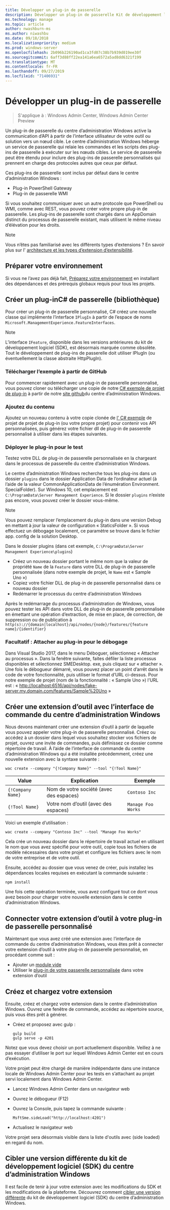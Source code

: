 ```yaml
---
title: Développer un plug-in de passerelle
description: Développer un plug-in de passerelle Kit de développement logiciel (SDK) Windows Admin Center (projet Honolulu)
ms.technology: manage
ms.topic: article
author: nwashburn-ms
ms.author: niwashbu
ms.date: 09/18/2018
ms.localizationpriority: medium
ms.prod: windows-server
ms.openlocfilehash: 2b096b226190ad1ca3fd07c38b7b939d019ee30f
ms.sourcegitcommit: 6aff3d88ff22ea141a6ea6572a5ad8dd6321f199
ms.translationtype: MT
ms.contentlocale: fr-FR
ms.lasthandoff: 09/27/2019
ms.locfileid: "71406931"
---
```

# <a name="develop-a-gateway-plugin"></a>Développer un plug-in de passerelle

>S'applique à : Windows Admin Center, Windows Admin Center Preview

Un plug-in de passerelle du centre d’administration Windows active la communication d’API à partir de l’interface utilisateur de votre outil ou solution vers un nœud cible.  Le centre d’administration Windows héberge un service de passerelle qui relaie les commandes et les scripts des plug-ins de passerelle à exécuter sur les nœuds cibles. Le service de passerelle peut être étendu pour inclure des plug-ins de passerelle personnalisés qui prennent en charge des protocoles autres que ceux par défaut.

Ces plug-ins de passerelle sont inclus par défaut dans le centre d’administration Windows :

* Plug-in PowerShell Gateway
* Plug-in de passerelle WMI

Si vous souhaitez communiquer avec un autre protocole que PowerShell ou WMI, comme avec REST, vous pouvez créer votre propre plug-in de passerelle.  Les plug-ins de passerelle sont chargés dans un AppDomain distinct du processus de passerelle existant, mais utilisent le même niveau d’élévation pour les droits.

> [!NOTE]
> Vous n’êtes pas familiarisé avec les différents types d’extensions ? En savoir plus sur l' [architecture et les types d’extension d’extensibilité](understand-extensions.md).

## <a name="prepare-your-environment"></a>Préparer votre environnement

Si vous ne l’avez pas déjà fait, [Préparez votre environnement](prepare-development-environment.md) en installant des dépendances et des prérequis globaux requis pour tous les projets.

## <a name="create-a-gateway-plugin-c-library"></a>Créer un plug-inC# de passerelle (bibliothèque)

Pour créer un plug-in de passerelle personnalisé, C# créez une nouvelle classe qui implémente l’interface ```IPlugIn``` à partir de l’espace de noms ```Microsoft.ManagementExperience.FeatureInterfaces```.  

> [!NOTE]
> L’interface ```IFeature```, disponible dans les versions antérieures du kit de développement logiciel (SDK), est désormais marquée comme obsolète.  Tout le développement de plug-ins de passerelle doit utiliser IPlugIn (ou éventuellement la classe abstraite HttpPlugIn).

### <a name="download-sample-from-github"></a>Télécharger l’exemple à partir de GitHub

Pour commencer rapidement avec un plug-in de passerelle personnalisé, vous pouvez cloner ou télécharger une copie de notre [ C# exemple de projet de plug-in](https://github.com/Microsoft/windows-admin-center-sdk/tree/master/GatewayPluginExample/Plugin) à partir de notre [site github](https://aka.ms/wacsdk)du centre d’administration Windows.

### <a name="add-content"></a>Ajoutez du contenu

Ajoutez un nouveau contenu à votre copie clonée de [l' C# exemple](https://github.com/Microsoft/windows-admin-center-sdk/tree/master/GatewayPluginExample/Plugin) de projet de projet de plug-in (ou votre propre projet) pour contenir vos API personnalisées, puis générez votre fichier dll de plug-in de passerelle personnalisé à utiliser dans les étapes suivantes.

### <a name="deploy-plugin-for-testing"></a>Déployer le plug-in pour le test

Testez votre DLL de plug-in de passerelle personnalisée en la chargeant dans le processus de passerelle du centre d’administration Windows.

Le centre d’administration Windows recherche tous les plug-ins dans un dossier ```plugins``` dans le dossier Application Data de l’ordinateur actuel (à l’aide de la valeur CommonApplicationData de l’énumération Environment. SpecialFolder). Sur Windows 10, cet emplacement est ```C:\ProgramData\Server Management Experience```.  Si le dossier ```plugins``` n’existe pas encore, vous pouvez créer le dossier vous-même.

> [!NOTE]
> Vous pouvez remplacer l’emplacement du plug-in dans une version Debug en mettant à jour la valeur de configuration « StaticsFolder ». Si vous effectuez un débogage localement, ce paramètre se trouve dans le fichier app. config de la solution Desktop. 

Dans le dossier plugins (dans cet exemple, ```C:\ProgramData\Server Management Experience\plugins```)

* Créez un nouveau dossier portant le même nom que la valeur de propriété ```Name``` de la ```Feature``` dans votre DLL de plug-in de passerelle personnalisée (dans notre exemple de projet, le ```Name``` est « Sample Uno »)
* Copiez votre fichier DLL de plug-in de passerelle personnalisé dans ce nouveau dossier
* Redémarrer le processus du centre d’administration Windows

Après le redémarrage du processus d’administration de Windows, vous pouvez tester les API dans votre DLL de plug-in de passerelle personnalisée en émettant une opération d’extraction, de mise en place, de correction, de suppression ou de publication à ```http(s)://{domain|localhost}/api/nodes/{node}/features/{feature name}/{identifier}```

### <a name="optional-attach-to-plugin-for-debugging"></a>Facultatif : Attacher au plug-in pour le débogage

Dans Visual Studio 2017, dans le menu Déboguer, sélectionnez « Attacher au processus ». Dans la fenêtre suivante, faites défiler la liste processus disponibles et sélectionnez SMEDesktop. exe, puis cliquez sur « attacher ». Une fois le débogueur démarré, vous pouvez placer un point d’arrêt dans le code de votre fonctionnalité, puis utiliser le format d’URL ci-dessus. Pour notre exemple de projet (nom de la fonctionnalité : « Sample Uno ») l’URL est : « <http://localhost:6516/api/nodes/fake-server.my.domain.com/features/Sample%20Uno> »

## <a name="create-a-tool-extension-with-the-windows-admin-center-cli"></a>Créer une extension d’outil avec l’interface de commande du centre d’administration Windows ##

Nous devons maintenant créer une extension d’outil à partir de laquelle vous pouvez appeler votre plug-in de passerelle personnalisé.  Créez ou accédez à un dossier dans lequel vous souhaitez stocker vos fichiers de projet, ouvrez une invite de commandes, puis définissez ce dossier comme répertoire de travail.  À l’aide de l’interface de commande du centre d’administration Windows qui a été installée précédemment, créez une nouvelle extension avec la syntaxe suivante :

```
wac create --company "{!Company Name}" --tool "{!Tool Name}"
```

| Value | Explication | Exemple |
| ----- | ----------- | ------- |
| ```{!Company Name}``` | Nom de votre société (avec des espaces) | ```Contoso Inc``` |
| ```{!Tool Name}``` | Votre nom d’outil (avec des espaces) | ```Manage Foo Works``` |

Voici un exemple d’utilisation :

```
wac create --company "Contoso Inc" --tool "Manage Foo Works"
```

Cela crée un nouveau dossier dans le répertoire de travail actuel en utilisant le nom que vous avez spécifié pour votre outil, copie tous les fichiers de modèle nécessaires dans votre projet et configure les fichiers avec le nom de votre entreprise et de votre outil.  

Ensuite, accédez au dossier que vous venez de créer, puis installez les dépendances locales requises en exécutant la commande suivante :

```
npm install
```

Une fois cette opération terminée, vous avez configuré tout ce dont vous avez besoin pour charger votre nouvelle extension dans le centre d’administration Windows. 

## <a name="connect-your-tool-extension-to-your-custom-gateway-plugin"></a>Connecter votre extension d’outil à votre plug-in de passerelle personnalisé

Maintenant que vous avez créé une extension avec l’interface de commande du centre d’administration Windows, vous êtes prêt à connecter votre extension d’outil à votre plug-in de passerelle personnalisé, en procédant comme suit :

- Ajouter un [module vide](guides/add-module.md)
- Utiliser le [plug-in de votre passerelle personnalisée](guides/use-custom-gateway-plugin.md) dans votre extension d’outil
 
## <a name="build-and-side-load-your-extension"></a>Créez et chargez votre extension

Ensuite, créez et chargez votre extension dans le centre d’administration Windows.  Ouvrez une fenêtre de commande, accédez au répertoire source, puis vous êtes prêt à générer.

* Créez et proposez avec gulp :

    ```
    gulp build
    gulp serve -p 4201
    ```

Notez que vous devez choisir un port actuellement disponible. Veillez à ne pas essayer d’utiliser le port sur lequel Windows Admin Center est en cours d’exécution.

Votre projet peut être chargé de manière indépendante dans une instance locale de Windows Admin Center pour les tests en s’attachant au projet servi localement dans Windows Admin Center.

* Lancez Windows Admin Center dans un navigateur web
* Ouvrez le débogueur (F12)
* Ouvrez la Console, puis tapez la commande suivante :

    ```
    MsftSme.sideLoad("http://localhost:4201")
    ```

*   Actualisez le navigateur web

Votre projet sera désormais visible dans la liste d'outils avec (side loaded) en regard du nom.

## <a name="target-a-different-version-of-the-windows-admin-center-sdk"></a>Cibler une version différente du kit de développement logiciel (SDK) du centre d’administration Windows

Il est facile de tenir à jour votre extension avec les modifications du SDK et les modifications de la plateforme.  Découvrez comment [cibler une version différente](target-sdk-version.md) du kit de développement logiciel (SDK) du centre d’administration Windows.